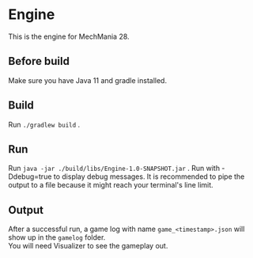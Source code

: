 # Engine
This is the engine for MechMania 28.
## Before build
Make sure you have Java 11 and gradle installed.
## Build
Run `./gradlew build` .
## Run
Run `java -jar ./build/libs/Engine-1.0-SNAPSHOT.jar` .
Run with -Ddebug=true to display debug messages. It is recommended to pipe the output to a file because it might reach your terminal's line limit.
## Output
After a successful run, a game log with name `game_<timestamp>.json` will show up in the `gamelog` folder.\
You will need Visualizer to see the gameplay out.
